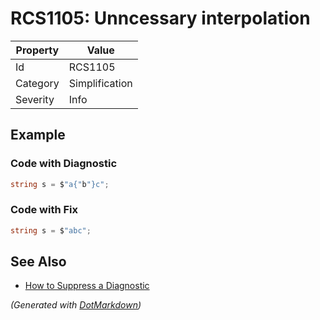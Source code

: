# RCS1105: Unncessary interpolation

| Property | Value          |
| -------- | -------------- |
| Id       | RCS1105        |
| Category | Simplification |
| Severity | Info           |

## Example

### Code with Diagnostic

```csharp
string s = $"a{"b"}c";
```

### Code with Fix

```csharp
string s = $"abc";
```

## See Also

* [How to Suppress a Diagnostic](../HowToConfigureAnalyzers.md#how-to-suppress-a-diagnostic)


*\(Generated with [DotMarkdown](http://github.com/JosefPihrt/DotMarkdown)\)*